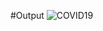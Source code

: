 #Output
![COVID19](https://github.com/aqsasayyed/Covid19Tracker/assets/84732662/7b27731b-4d50-4f4e-9c40-695403fba6cd)

